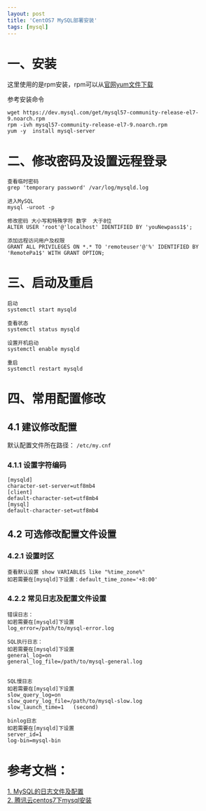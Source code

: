 ```yaml
---
layout: post
title: 'CentOS7 MySQL部署安装'
tags: [mysql]
---
```


# 一、安装
这里使用的是rpm安装，rpm可以从[官网yum文件下载](https://dev.mysql.com/downloads/repo/yum/)

参考安装命令

```
wget https://dev.mysql.com/get/mysql57-community-release-el7-9.noarch.rpm
rpm -ivh mysql57-community-release-el7-9.noarch.rpm
yum -y  install mysql-server 

```

# 二、修改密码及设置远程登录
```
查看临时密码
grep 'temporary password' /var/log/mysqld.log

进入MySQL
mysql -uroot -p 

修改密码 大小写和特殊字符 数字  大于8位
ALTER USER 'root'@'localhost' IDENTIFIED BY 'youNewpass1$';

添加远程访问用户及权限
GRANT ALL PRIVILEGES ON *.* TO 'remoteuser'@'%' IDENTIFIED BY 'RemotePa1$' WITH GRANT OPTION;
```

# 三、启动及重启
```
启动
systemctl start mysqld

查看状态
systemctl status mysqld

设置开机启动
systemctl enable mysqld

重启
systemctl restart mysqld
```


# 四、常用配置修改

## 4.1 建议修改配置
默认配置文件所在路径：  `/etc/my.cnf`

### 4.1.1 设置字符编码
```
[mysqld]
character-set-server=utf8mb4
[client]
default-character-set=utf8mb4
[mysql]
default-character-set=utf8mb4
```

## 4.2 可选修改配置文件设置

### 4.2.1 设置时区
```
查看默认设置 show VARIABLES like "%time_zone%"  
如若需要在[mysqld]下设置：default_time_zone='+8:00'

```

### 4.2.2 常见日志及配置文件设置

```
错误日志：
如若需要在[mysqld]下设置 
log_error=/path/to/mysql-error.log

SQL执行日志：
如若需要在[mysqld]下设置 
general_log=on
general_log_file=/path/to/mysql-general.log


SQL慢日志
如若需要在[mysqld]下设置 
slow_query_log=on
slow_query_log_file=/path/to/mysql-slow.log
slow_launch_time=1   (second)

binlog日志
如若需要在[mysqld]下设置 
server_id=1
log-bin=mysql-bin

```


# 参考文档：  
[1. MySQL的日志文件及配置](https://zhuanlan.zhihu.com/p/352081453)   
[2. 腾讯云centos7下mysql安装](https://juejin.im/post/5befb028f265da61137edd2b  ) 
